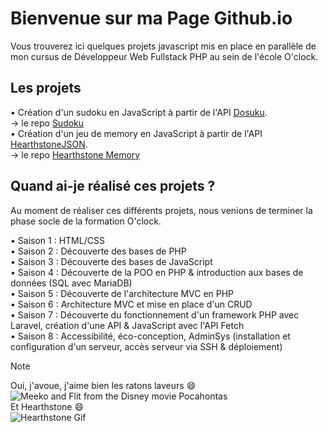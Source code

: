 # Bienvenue sur ma Page Github.io

Vous trouverez ici quelques projets javascript mis en place en parallèle de mon cursus de Développeur Web Fullstack PHP au sein de l'école O'clock. 

## Les projets
• Création d'un sudoku en JavaScript à partir de l'API [Dosuku](https://sudoku-api.vercel.app/).  
-> le repo [Sudoku](https://github.com/PierreMorin4590/sudoku)  
• Création d'un jeu de memory en JavaScript à partir de l'API [HearthstoneJSON](https://hearthstonejson.com/).  
-> le repo [Hearthstone Memory](https://github.com/PierreMorin4590/hearthstone-memory)  

## Quand ai-je réalisé ces projets ?
Au moment de réaliser ces différents projets, nous venions de terminer la phase socle de la formation O'clock.  

• Saison 1 : HTML/CSS  
• Saison 2 : Découverte des bases de PHP  
• Saison 3 : Découverte des bases de JavaScript  
• Saison 4 : Découverte de la POO en PHP & introduction aux bases de données (SQL avec MariaDB)  
• Saison 5 : Découverte de l'architecture MVC en PHP  
• Saison 6 : Architecture MVC et mise en place d'un CRUD  
• Saison 7 : Découverte du fonctionnement d'un framework PHP avec Laravel, création d'une API & JavaScript avec l'API Fetch  
• Saison 8 : Accessibilité, éco-conception, AdminSys (installation et configuration d'un serveur, accès serveur via SSH & déploiement)  

> [!NOTE]
> Oui, j'avoue, j'aime bien les ratons laveurs :smile:  
![Meeko and Flit from the Disney movie Pocahontas](https://media2.giphy.com/media/v1.Y2lkPTc5MGI3NjExM2F0Zm0zbWZyaGJndzc4amRqaHk2Nm41djByajZqeXppd2FoOGozaCZlcD12MV9pbnRlcm5hbF9naWZfYnlfaWQmY3Q9Zw/RVwRcnpTHpND2/giphy.gif)  
> Et Hearthstone :smile:  
![Hearthstone Gif](https://media3.giphy.com/media/v1.Y2lkPTc5MGI3NjExYmNsZmMwaHZyZGp3NTk2dTJjc3d1dnpuMTFkdW9wdnJhOG5pMG83aSZlcD12MV9pbnRlcm5hbF9naWZfYnlfaWQmY3Q9Zw/1pAe88hQLZ376QO2jM/giphy.gif)  
